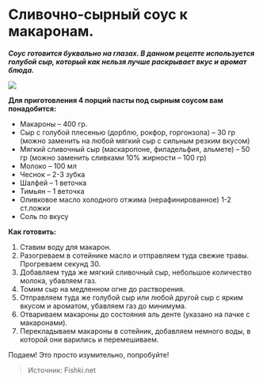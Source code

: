 # Сливочно-сырный соус к макаронам.

_**Соус готовится буквально на глазах. В данном рецепте используется голубой сыр, который как нельзя лучше раскрывает вкус и аромат блюда.**_

![](/images/Kulinar/Sous/sousy_k_makaronam_006.jpg)

**Для приготовления 4 порций пасты под сырным соусом вам понадобится:**

- Макароны – 400 гр.
- Сыр с голубой плесенью (дорблю, рокфор, горгонзола) – 30 гр (можно заменить на любой мягкий сыр с сильным резким вкусом)
- Мягкий сливочный сыр (маскаропоне, филадельфия, альмете) – 50 гр (можно заменить сливками 10% жирности – 100 гр)
- Молоко – 100 мл
- Чеснок – 2-3 зубка
- Шалфей – 1 веточка
- Тимьян – 1 веточка
- Оливковое масло холодного отжима (нерафинированное) 1-2 ст.ложки
- Соль по вкусу

**Как готовить:**

1. Ставим воду для макарон.
2. Разогреваем в сотейнике масло и отправляем туда свежие травы. Прогреваем секунд 30.
3. Добавляем туда же мягкий сливочный сыр, небольшое количество молока, убавляем газ.
4. Томим сыр на медленном огне до растворения.
5. Отправляем туда же голубой сыр или любой другой сыр с ярким вкусом и ароматом, убавляем газ до минимума.
6. Отвариваем макароны до состояния аль денте (указано на пачке с макаронами).
7. Перекладываем макароны в сотейник, добавляем немного воды, в которой они варились и перемешиваем.

Подаем! Это просто изумительно, попробуйте!

> Источник: Fishki.net
